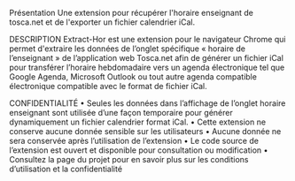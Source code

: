 Présentation
Une extension pour récupérer l'horaire enseignant de tosca.net et de l'exporter un fichier calendrier iCal.

DESCRIPTION
Extract-Hor est une extension pour le navigateur Chrome qui permet d'extraire les données de l’onglet spécifique « horaire de l’enseignant » de l’application web Tosca.net afin de générer un fichier iCal pour transférer l’horaire hebdomadaire vers un agenda électronique tel que Google Agenda, Microsoft Outlook ou tout autre agenda compatible électronique compatible avec le format de fichier iCal.

CONFIDENTIALITÉ
•	Seules les données dans l’affichage de l’onglet horaire enseignant sont utilisée d’une façon temporaire pour générer dynamiquement un fichier calendrier format iCal.
•	Cette extension ne conserve aucune donnée sensible sur les utilisateurs
•	Aucune donnée ne sera conservée après l’utilisation de l’extension 
•	Le code source de l’extension est ouvert et disponible pour consultation ou modification
•	Consultez la page du projet pour en savoir plus sur les conditions d’utilisation et la confidentialité

